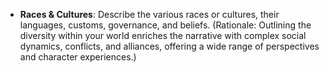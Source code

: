- **Races & Cultures**: Describe the various races or cultures, their languages, customs, governance, and beliefs. (Rationale: Outlining the diversity within your world enriches the narrative with complex social dynamics, conflicts, and alliances, offering a wide range of perspectives and character experiences.)